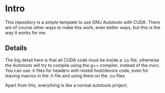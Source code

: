 # Intro
This repository is a simple template to use GNU Autotools with CUDA. There are of course other ways to make this work, even better ways, but this is the way it
works for me.

## Details
The big detail here is that all CUDA code must be inside a .cu file, otherwise the Autotools will try to compile using the g++ compiler, instead of the nvcc. You
can use .h files for headers with mixed host/device code, even for leaving macros in the .h file and using them on the .cu files. 

Apart from this, everything is like a normal autotools project.
